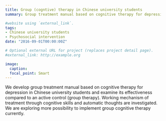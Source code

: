 ```yaml
---
title: Group (cogntive) therapy in Chinese university students
summary: Group treatment manual based on cognitive therapy for depression in Chinese university students.

#website using `external_link`.
tags:
- Chinese university students
- Psychosocial intervention
date: "2016-09-01T00:00:00Z"

# Optional external URL for project (replaces project detail page).
#external_link: http://example.org

image:
  caption: 
  focal_point: Smart
---
```

   We develop group treatment manual based on cognitive therapy for depression in Chinese university students and examine its effectiveness compared to an active control (group therapy). Working mechanism of treatment through cognitive skills and automatic thoughts are investigated.
   We are exploring more possibility to implement group cognitive therapy currently.
